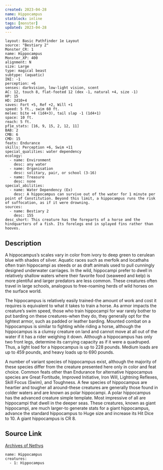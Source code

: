 ```yaml
---
created: 2023-04-28
name: Hippocampus
statblock: inline
tags: [monster]
updated: 2023-04-28
---
```

```statblock
layout: Basic Pathfinder 1e Layout
source: "Bestiary 2"
Monster_CR: 1
name: Hippocampus
Monster_XP: 400
alignment: N
size: Large
type: magical beast
subtype: (aquatic)
INI: -1
perception: +6
senses: darkvision, low-light vision, scent
AC: 12, touch 8, flat-footed 12 (dex -1, natural +4, size -1)
HP: 15
HD: 2d10+4
saves: Fort +5, Ref +2, Will +1
speed: 5 ft., swim 60 ft.
melee: bite +4 (1d4+3), tail slap -1 (1d4+1)
space: 10 ft.
reach: 5 ft.
pf1e_stats: [16, 9, 15, 2, 12, 11]
BAB: 2
CMB: 6
CMD: 15
feats: Endurance
skills: Perception +6, Swim +11
special_qualities: water dependency
ecology:
  - name: Environment
    desc: any water
  - name: Organisation
    desc: solitary, pair, or school (3-16)
  - name: Treasure
    desc: none
special_abilities:
  - name: Water Dependency (Ex)
    desc: A hippocampus can survive out of the water for 1 minute per point of Constitution. Beyond this limit, a hippocampus runs the risk of suffocation, as if it were drowning.
sources:
  - name: Bestiary 2
    desc: 155
desc_short: This creature has the foreparts of a horse and the hindquarters of a fish. Its forelegs end in splayed fins rather than hooves.
```
## Description
A hippocampus’s scales vary in color from ivory to deep green to cerulean blue with shades of silver. Aquatic races such as merfolk and locathahs often train hippocampi as steeds or as draft animals used to pull cunningly designed underwater carriages. In the wild, hippocampi prefer to dwell in relatively shallow waters where their favorite food (seaweed and kelp) is more plentiful and larger predators are less common. These creatures often travel in large schools, analogous to free-roaming herds of wild horses on the surface world.

The hippocampus is relatively easily trained-the amount of work and cost it requires is equivalent to what it takes to train a horse. As armor impacts the creature’s swim speed, those who train hippocampi for war rarely bother to put barding on these creatures-when they do, they generally opt for the lightest armor, such as padded or leather barding. Mounted combat on a hippocampus is similar to fighting while riding a horse, although the hippocampus is a clumsy creature on land and cannot move at all out of the water if it has a rider weighing it down. Although a hippocampus has only two front legs, determine its carrying capacity as if it were a quadruped. Thus, a light load for a hippocampus is up to 228 pounds. Medium loads are up to 459 pounds, and heavy loads up to 690 pounds.

A number of variant species of hippocampus exist, although the majority of these species differ from the creature presented here only in color and feat choice. Common feats other than Endurance for alternative hippocampus species are Great Fortitude, Improved Initiative, Iron Will, Lightning Reflexes, Skill Focus (Swim), and Toughness. A few species of hippocampus are heartier and tougher all around-these creatures are generally those found in colder waters and are known as polar hippocampi. A polar hippocampus has the advanced creature simple template. Most impressive of all are hippocampi that dwell in the deeper seas. These creatures, known as giant hippocampi, are much larger-to generate stats for a giant hippocampus, advance the standard hippocampus to Huge size and increase its Hit Dice to 10. A giant hippocampus is CR 8.
## Source Link
[Archives of Nethys](https://aonprd.com/MonsterDisplay.aspx?ItemName=Hippocampus)
```encounter-table
name: Hippocampus
creatures:
  - 1: Hippocampus
```
